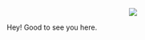 <p align="center">
<img src="https://github.com/user-attachments/assets/ed7216d0-dc6e-40d6-b50d-4f3f80e70bdf">
</p>

Hey! Good to see you here. 

